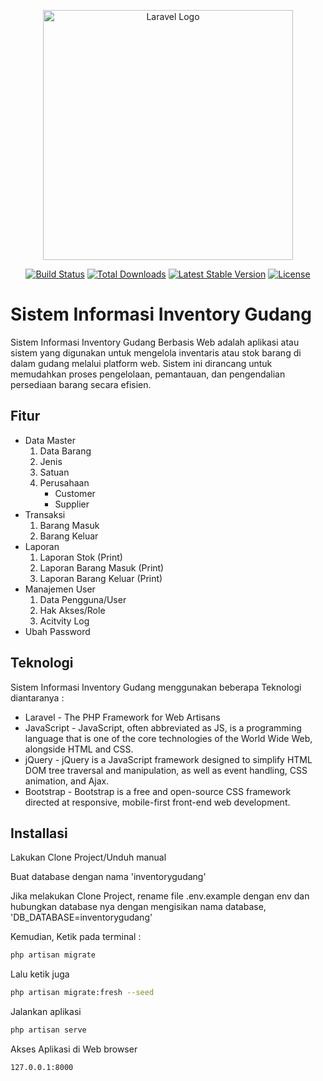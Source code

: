 <p align="center"><a href="https://laravel.com" target="_blank"><img src="https://raw.githubusercontent.com/laravel/art/master/logo-lockup/5%20SVG/2%20CMYK/1%20Full%20Color/laravel-logolockup-cmyk-red.svg" width="400" alt="Laravel Logo"></a></p>

<p align="center">
<a href="https://github.com/laravel/framework/actions"><img src="https://github.com/laravel/framework/workflows/tests/badge.svg" alt="Build Status"></a>
<a href="https://packagist.org/packages/laravel/framework"><img src="https://img.shields.io/packagist/dt/laravel/framework" alt="Total Downloads"></a>
<a href="https://packagist.org/packages/laravel/framework"><img src="https://img.shields.io/packagist/v/laravel/framework" alt="Latest Stable Version"></a>
<a href="https://packagist.org/packages/laravel/framework"><img src="https://img.shields.io/packagist/l/laravel/framework" alt="License"></a>
</p>

# Sistem Informasi Inventory Gudang


Sistem Informasi Inventory Gudang Berbasis Web adalah aplikasi atau sistem yang digunakan untuk mengelola inventaris atau stok barang di dalam gudang melalui platform web. Sistem ini dirancang untuk memudahkan proses pengelolaan, pemantauan, dan pengendalian persediaan barang secara efisien.


## Fitur
- Data Master
    1. Data Barang
    2. Jenis
    3. Satuan
    4. Perusahaan
        - Customer
        - Supplier
- Transaksi
    1. Barang Masuk
    2. Barang Keluar
- Laporan
    1. Laporan Stok (Print)
    2. Laporan Barang Masuk (Print)
    3. Laporan Barang Keluar (Print)
- Manajemen User
    1. Data Pengguna/User
    2. Hak Akses/Role
    3. Acitvity Log
- Ubah Password



## Teknologi

Sistem Informasi Inventory Gudang menggunakan beberapa Teknologi diantaranya :

- Laravel - The PHP Framework for Web Artisans
- JavaScript - JavaScript, often abbreviated as JS, is a programming language that is one of the core technologies of the World Wide Web, alongside HTML and CSS.
- jQuery - jQuery is a JavaScript framework designed to simplify HTML DOM tree traversal and manipulation, as well as event handling, CSS animation, and Ajax.
- Bootstrap - Bootstrap is a free and open-source CSS framework directed at responsive, mobile-first front-end web development. 


## Installasi

Lakukan Clone Project/Unduh manual 

Buat database dengan nama 'inventorygudang'

Jika melakukan Clone Project, rename file .env.example dengan env dan hubungkan
database nya dengan mengisikan nama database, 'DB_DATABASE=inventorygudang'


Kemudian, Ketik pada terminal :
```sh
php artisan migrate
```

Lalu ketik juga

```sh
php artisan migrate:fresh --seed
```

Jalankan aplikasi 

```sh
php artisan serve
```

Akses Aplikasi di Web browser 
```sh
127.0.0.1:8000
```



